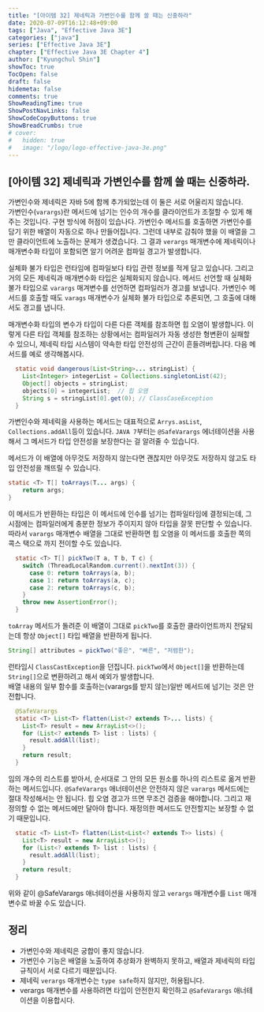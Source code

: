 ```yaml
---
title: "[아이템 32] 제네릭과 가변인수를 함께 쓸 때는 신중하라"
date: 2020-07-09T16:12:48+09:00
tags: ["Java", "Effective Java 3E"]
categories: ["java"]
series: ["Effective Java 3E"]
chapter: ["Effective Java 3E Chapter 4"]
author: ["Kyungchul Shin"]
showToc: true
TocOpen: false
draft: false
hidemeta: false
comments: true
ShowReadingTime: true
ShowPostNavLinks: false
ShowCodeCopyButtons: true
ShowBreadCrumbs: true
# cover:
#   hidden: true
#   image: "/logo/logo-effective-java-3e.png"
---
```

## [아이템 32] 제네릭과 가변인수를 함께 쓸 때는 신중하라.

가변인수와 제네릭은 자바 5에 함께 추가되었는데 이 둘은 서로 어울리지 않습니다.   
가변인수(`varargs`)란 메서드에 넘기는 인수의 개수를 클라이언트가 조절할 수 있게 해주는 것입니다. 구현 방식에 허점이 있습나다. 가변인수 메서드를 호출하면 가변인수를 담기 위한 배열이 자동으로 하나 만들어집니다. 그런데 내부로 감춰야 했을 이 배열을 그만  클라이언트에 노출하는 문제가 생겼습니다. 그 결과 `verargs` 매개변수에 제네릭이나 매개변수화 타입이 포함되면 알기 어려운 컴파일 경고가 발생합니다.
   
실체화 불가 타입은 런타임에 컴파일보다 타입 관련 정보를 적게 담고 있습니다. 그리고 거의 모든 제네릭과 매개변수화 타입은 실체화되지 않습니다. 메서드 선언할 때 실체화 불가 타입으로 `varargs` 매겨변수를 선언하면 컴파일러가 경고를 보냅니다. 가변인수 메서드를 호출할 때도 `varags` 매개변수가 실체화 불가 타입으로 추론되면, 그 호출에 대해서도 경고를 냅니다.
   
매개변수화 타입의 변수가 타입이 다른 다른 객체를 참조하면 힙 오염이 발생합니다. 이렇게 다른 타입 객체를 참조하는 상황에서는 컴파일러가 자동 생성한 형변환이 실패할 수 있으니, 제네릭 타입 시스템이 약속한 타입 안전성의 근간이 흔들려버립니다. 다음 메서드를 예로 생각해봅시다.

``` java
  static void dangerous(List<String>... stringList) {
    List<Integer> integerList = Collections.singletonList(42);
    Object[] objects = stringList;
    objects[0] = integerList;  // 힙 오염
    String s = stringList[0].get(0); // ClassCaseException
  }
```
가변인수와 제네릭을 사용하는 메서드는 대표적으로 `Arrys.asList`, `Collections.addAll`등이 있습니다. `JAVA 7`부터는 `@SafeVarargs` 에너테이션을 사용해서 그 메서드가 타입 안전성을 보장한다는 걸 알려줄 수 있습니다.
   
메서드가 이 배열에 아무것도 저장하지 않는다면 괜찮지만 아무것도 저장하지 않고도 타입 안전성을 깨뜨릴 수 있습니다.

``` java
static <T> T[] toArrays(T... args) {
    return args;
}
```

이 메서드가 반환하는 타입은 이 메서드에 인수를 넘기는 컴파일타임에 결정되는데, 그 시점에는 컴파일러에게 충분한 정보가 주이지지 않아 타입을 잘못 판단할 수 있습니다. 따라서 `varargs` 매개변수 배열을 그대로 반환하면 힙 오염을 이 메서드를 호출한 쪽의 콕스 택으로 까지 전이할 수도 있습니다.

```java
  static <T> T[] pickTwo(T a, T b, T c) {
    switch (ThreadLocalRandom.current().nextInt(3)) {
      case 0: return toArrays(a, b);
      case 1: return toArrays(a, c);
      case 2: return toArrays(c, b);
    }
    throw new AssertionError();
  }
```

`toArray` 메서드가 돌려준 이 배열이 그대로 `pickTwo`를 호출한 클라이언트까지 전달되는데 항상 `Object[]` 타입 배열을 반환하게 됩니다.

``` java
String[] attributes = pickTwo("좋은", "빠른", "저렴한");
```

런타임시 `ClassCastException`을 던집니다. `pickTwo`에서 `Object[]`을 반환하는데 `String[]`으로 변환하려고 해서 예외가 발생합니다.   
배열 내용의 일부 함수를 호출하는(varargs를 받지 않는)일반 메서드에 넘기는 것은 안전합니다.

``` java
  @SafeVarargs
  static <T> List<T> flatten(List<? extends T>... lists) {
    List<T> result = new ArrayList<>();
    for (List<? extends T> list : lists) {
      result.addAll(list);
    }
    return result;
  }
```

임의 개수의 리스트를 받아서, 순서대로 그 안의 모든 원소를 하나의 리스트로 옮겨 반환하는 메서드입니다. `@SafeVarargs` 애너테이션은 안전하지 않은 `varargs` 메서드에는 절대 작성해서는 안 됩니다. 힙 오염 경고가 뜨면 무조건 검증을 해야합니다. 그리고 재정의할 수 없는 메서드에만 달아야 합니다. 재정의한 메서드도 안전할지는 보장할 수 없기 때문입니다.

``` java
  static <T> List<T> flatten(List<List<? extends T>> lists) {
    List<T> result = new ArrayList<>();
    for (List<? extends T> list : lists) {
      result.addAll(list);
    }
    return result;
  }
```

위와 같이  @SafeVarargs 애너테이션을 사용하지 않고 `verargs` 매개변수를 `List` 매개변수로 바꿀 수도 있습니다.

## 정리
- 가변인수와 제네릭은 궁합이 좋지 않습니다.
- 가변인수 기능은 배열을 노출하여 추상화가 완벽하지 못하고, 배열과 제네릭의 타입 규칙이서 서로 다르기 때문입니다.
- 제네릭 `verargs` 매개변수는 `type safe`하지 않지만, 허용됩니다.
- verargs 매개변수를 사용하려면 타입이 안전한지 확인하고 `@SafeVarargs` 애너테이션을 이용합시다.
  